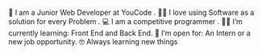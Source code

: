🏫 I am a Junior Web Developer at YouCode .
🧑‍💻 I love using Software as a solution for every Problem .
💻 I am a competitive programmer .
🧑‍🎓 I’m currently learning: Front End and Back End.
🤔 I’m open for: An Intern or a new job opportunity.
🤓 Always learning new things

<!---
hamzaelboukri/hamzaelboukri is a ✨ special ✨ repository because its `README.md` (this file) appears on your GitHub profile.
You can click the Preview link to take a look at your changes.
--->
